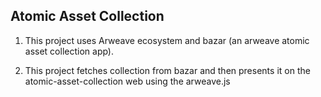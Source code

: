 ## Atomic Asset Collection

1. This project uses Arweave ecosystem and bazar (an arweave atomic asset collection app).

2. This project fetches collection from bazar and then presents it on the atomic-asset-collection web using the arweave.js